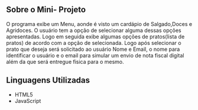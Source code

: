 
## Sobre o Mini- Projeto

O programa exibe um Menu, aonde é visto um cardápio de Salgado,Doces e Agridoces. O usuário tem a opção de selecionar alguma dessas opções apresentadas. Logo em seguida exibe algumas opções de pratos(lista de pratos) de acordo com a opção de selecionada. Logo após selecionar o prato que deseja será solicitado ao usuário Nome e Email, o nome para identificar o usuário e o email para simular um envio de nota fiscal digital além da que será entregue fisica para o mesmo.
## Linguagens Utilizadas

- HTML5
- JavaScript